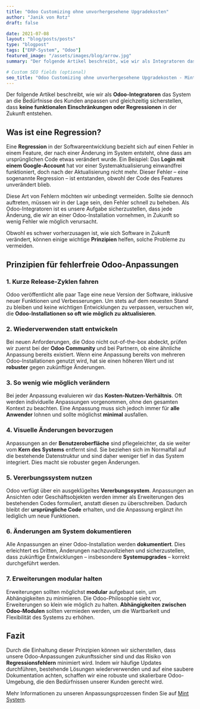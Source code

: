 ```yaml
---
title: "Odoo Customizing ohne unvorhergesehene Upgradekosten"
author: "Janik von Rotz"
draft: false

date: 2021-07-08
layout: "blog/posts/posts"
type: "blogpost"
tags: ["ERP-System", "Odoo"]
featured_image: "/assets/images/blog/arrow.jpg"
summary: "Der folgende Artikel beschreibt, wie wir als Integratoren das Odoo-System den Bedürfnissen des Kunden anpassen und gleichzeitig sicherstellen, dass in Zukunft keine funktionalen Einschränkungen oder R..."

# Custom SEO fields (optional)
seo_title: "Odoo Customizing ohne unvorhergesehene Upgradekosten - Mint System GmbH"
---
```


Der folgende Artikel beschreibt, wie wir als **Odoo-Integratoren** das System an die Bedürfnisse des Kunden anpassen und gleichzeitig sicherstellen, dass **keine funktionalen Einschränkungen oder Regressionen** in der Zukunft entstehen.

## Was ist eine Regression?

Eine **Regression** in der Softwareentwicklung bezieht sich auf einen Fehler in einem Feature, der nach einer Änderung im System entsteht, ohne dass am ursprünglichen Code etwas verändert wurde. Ein Beispiel: Das **Login mit einem Google-Account** hat vor einer Systemaktualisierung einwandfrei funktioniert, doch nach der Aktualisierung nicht mehr. Dieser Fehler – eine sogenannte Regression – ist entstanden, obwohl der Code des Features unverändert blieb.

Diese Art von Fehlern möchten wir unbedingt vermeiden. Sollte sie dennoch auftreten, müssen wir in der Lage sein, den Fehler schnell zu beheben. Als Odoo-Integratoren ist es unsere Aufgabe sicherzustellen, dass jede Änderung, die wir an einer Odoo-Installation vornehmen, in Zukunft so wenig Fehler wie möglich verursacht.

Obwohl es schwer vorherzusagen ist, wie sich Software in Zukunft verändert, können einige wichtige **Prinzipien** helfen, solche Probleme zu vermeiden.

## Prinzipien für fehlerfreie Odoo-Anpassungen

### 1. Kurze Release-Zyklen fahren

Odoo veröffentlicht alle paar Tage eine neue Version der Software, inklusive neuer Funktionen und Verbesserungen. Um stets auf dem neuesten Stand zu bleiben und keine wichtigen Entwicklungen zu verpassen, versuchen wir, die **Odoo-Installationen so oft wie möglich zu aktualisieren**.

### 2. Wiederverwenden statt entwickeln

Bei neuen Anforderungen, die Odoo nicht out-of-the-box abdeckt, prüfen wir zuerst bei der **Odoo Community** und bei Partnern, ob eine ähnliche Anpassung bereits existiert. Wenn eine Anpassung bereits von mehreren Odoo-Installationen genutzt wird, hat sie einen höheren Wert und ist **robuster** gegen zukünftige Änderungen.

### 3. So wenig wie möglich verändern

Bei jeder Anpassung evaluieren wir das **Kosten-Nutzen-Verhältnis**. Oft werden individuelle Anpassungen vorgenommen, ohne den gesamten Kontext zu beachten. Eine Anpassung muss sich jedoch immer für **alle Anwender** lohnen und sollte möglichst **minimal** ausfallen.

### 4. Visuelle Änderungen bevorzugen

Anpassungen an der **Benutzeroberfläche** sind pflegeleichter, da sie weiter vom **Kern des Systems** entfernt sind. Sie beziehen sich im Normalfall auf die bestehende Datenstruktur und sind daher weniger tief in das System integriert. Dies macht sie robuster gegen Änderungen.

### 5. Vererbungssystem nutzen

Odoo verfügt über ein ausgeklügeltes **Vererbungssystem**. Anpassungen an Ansichten oder Geschäftsobjekten werden immer als Erweiterungen des bestehenden Codes formuliert, anstatt diesen zu überschreiben. Dadurch bleibt der **ursprüngliche Code** erhalten, und die Anpassung ergänzt ihn lediglich um neue Funktionen.

### 6. Änderungen am System dokumentieren

Alle Anpassungen an einer Odoo-Installation werden **dokumentiert**. Dies erleichtert es Dritten, Änderungen nachzuvollziehen und sicherzustellen, dass zukünftige Entwicklungen – insbesondere **Systemupgrades** – korrekt durchgeführt werden.

### 7. Erweiterungen modular halten

Erweiterungen sollten möglichst **modular** aufgebaut sein, um Abhängigkeiten zu minimieren. Die Odoo-Philosophie sieht vor, Erweiterungen so klein wie möglich zu halten. **Abhängigkeiten zwischen Odoo-Modulen** sollten vermieden werden, um die Wartbarkeit und Flexibilität des Systems zu erhöhen.

## Fazit

Durch die Einhaltung dieser Prinzipien können wir sicherstellen, dass unsere Odoo-Anpassungen zukunftssicher sind und das Risiko von **Regressionsfehlern** minimiert wird. Indem wir häufige Updates durchführen, bestehende Lösungen wiederverwenden und auf eine saubere Dokumentation achten, schaffen wir eine robuste und skalierbare Odoo-Umgebung, die den Bedürfnissen unserer Kunden gerecht wird.

Mehr Informationen zu unseren Anpassungsprozessen finden Sie auf [Mint System](#).
